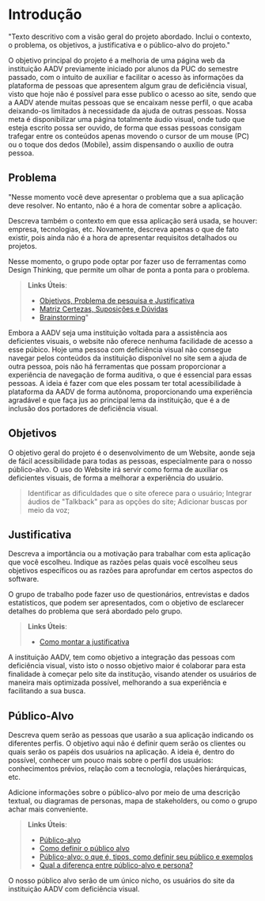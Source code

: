 # Introdução

"Texto descritivo com a visão geral do projeto abordado. Inclui o contexto, o problema, os objetivos, a justificativa e o público-alvo do projeto."

O objetivo principal do projeto é a melhoria de uma página web da instituição AADV previamente iniciado por alunos da PUC do semestre passado, com o intuito de auxiliar e facilitar o acesso às informações da plataforma de pessoas que apresentem algum grau de deficiência visual, visto que hoje não é possível para esse publico o acesso ao site, sendo que a AADV atende muitas pessoas que se encaixam nesse perfil, o que acaba deixando-os limitados à necessidade da ajuda de outras pessoas. Nossa meta é disponibilizar uma página totalmente áudio visual, onde tudo que esteja escrito possa ser ouvido, de forma que essas pessoas consigam trafegar entre os conteúdos apenas movendo o cursor de um mouse (PC) ou o toque dos dedos (Mobile), assim dispensando o auxílio de outra pessoa.


## Problema
"Nesse momento você deve apresentar o problema que a sua aplicação deve  resolver. No entanto, não é a hora de comentar sobre a aplicação.

Descreva também o contexto em que essa aplicação será usada, se  houver: empresa, tecnologias, etc. Novamente, descreva apenas o que de  fato existir, pois ainda não é a hora de apresentar requisitos  detalhados ou projetos.

Nesse momento, o grupo pode optar por fazer uso  de ferramentas como Design Thinking, que permite um olhar de ponta a ponta para o problema.

> **Links Úteis**:
> - [Objetivos, Problema de pesquisa e Justificativa](https://medium.com/@versioparole/objetivos-problema-de-pesquisa-e-justificativa-c98c8233b9c3)
> - [Matriz Certezas, Suposições e Dúvidas](https://medium.com/educa%C3%A7%C3%A3o-fora-da-caixa/matriz-certezas-suposi%C3%A7%C3%B5es-e-d%C3%BAvidas-fa2263633655)
> - [Brainstorming](https://www.euax.com.br/2018/09/brainstorming/)"

Embora a AADV seja uma instituição voltada para a assistência aos deficientes visuais, o website não oferece nenhuma facilidade de acesso a esse púbico. Hoje uma pessoa com deficiência visual não consegue navegar pelos conteúdos da instituição disponível no site sem a ajuda de outra pessoa, pois não há ferramentas que possam proporcionar a experiência de navegação de forma auditiva, o que é essencial para essas pessoas. A ideia é fazer com que eles possam ter total acessibilidade à plataforma da AADV de forma autônoma, proporcionando uma experiência agradável e que faça jus ao principal lema da instituição, que é a de inclusão dos portadores de deficiência visual.

## Objetivos
O objetivo geral do projeto é o desenvolvimento de um Website, aonde seja de fácil acessibilidade para todas as pessoas, especialmente para o nosso público-alvo. O uso do Website irá servir como forma de auxiliar os deficientes visuais, de forma a melhorar a experiência do usuário.
 >Identificar as dificuldades que o site oferece para o usuário;
 >Integrar áudios de "Talkback" para as opções do site; 
 >Adicionar buscas por meio da voz; 


## Justificativa

Descreva a importância ou a motivação para trabalhar com esta aplicação que você escolheu. Indique as razões pelas quais você escolheu seus objetivos específicos ou as razões para aprofundar em certos aspectos do software.

O grupo de trabalho pode fazer uso de questionários, entrevistas e dados estatísticos, que podem ser apresentados, com o objetivo de esclarecer detalhes do problema que será abordado pelo grupo.

> **Links Úteis**:
> - [Como montar a justificativa](https://guiadamonografia.com.br/como-montar-justificativa-do-tcc/)

A instituição AADV, tem como objetivo a integração das pessoas com deficiência visual, visto isto o nosso objetivo maior é colaborar para esta finalidade à começar pelo site da institução, visando atender os usuários de maneira mais optimizada possível, melhorando a sua experiência e facilitando a sua busca.  

## Público-Alvo

Descreva quem serão as pessoas que usarão a sua aplicação indicando os diferentes perfis. O objetivo aqui não é definir quem serão os clientes ou quais serão os papéis dos usuários na aplicação. A ideia é, dentro do possível, conhecer um pouco mais sobre o perfil dos usuários: conhecimentos prévios, relação com a tecnologia, relações
hierárquicas, etc.

Adicione informações sobre o público-alvo por meio de uma descrição textual, ou diagramas de personas, mapa de stakeholders, ou como o grupo achar mais conveniente.

> **Links Úteis**:
> - [Público-alvo](https://blog.hotmart.com/pt-br/publico-alvo/)
> - [Como definir o público alvo](https://exame.com/pme/5-dicas-essenciais-para-definir-o-publico-alvo-do-seu-negocio/)
> - [Público-alvo: o que é, tipos, como definir seu público e exemplos](https://klickpages.com.br/blog/publico-alvo-o-que-e/)
> - [Qual a diferença entre público-alvo e persona?](https://rockcontent.com/blog/diferenca-publico-alvo-e-persona/)

O nosso público alvo serão de um único nicho, os usuários do site da instituição AADV com deficiência visual. 
